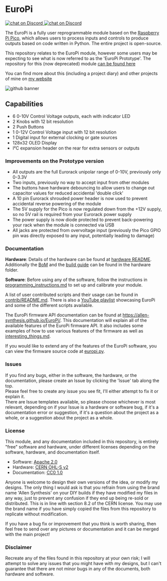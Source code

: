 # EuroPi

<p>
  <a href="https://discord.gg/JaQwtCnBV5">
        <img src="https://discordapp.com/api/guilds/931297838804127794/widget.png?style=shield"
            alt="chat on Discord">
  </a>
  <a href="https://www.reddit.com/r/EuroPi/">
        <img src="https://img.shields.io/reddit/subreddit-subscribers/europi?style=social"
            alt="chat on Discord">
  </a>
  
</p>
  
The EuroPi is a fully user reprogrammable module based on the [Raspberry Pi Pico](https://www.raspberrypi.com/products/raspberry-pi-pico/), which allows users to process inputs and controls to produce outputs based on code written in Python. The entire project is open-source.


This repository relates to the EuroPi module, however some users may be expecting to see what is now referred to as the 'EuroPi Prototype'. The repository for this (now deprecated) module [can be found here](https://github.com/roryjamesallen/EuroPi-Prototype)

You can find more about this (including a project diary) and other projects of mine on [my website](https://www.allensynthesis.co.uk)

![github banner](https://user-images.githubusercontent.com/79809962/157898134-44cc0534-ac3b-4051-9773-a3be95ba4602.jpg)

## Capabilities

* 6 0-10V Control Voltage outputs, each with indicator LED
* 2 Knobs with 12 bit resolution
* 2 Push Buttons
* 1 0-12V Control Voltage input with 12 bit resolution
* 1 Digital input for external clocking or gate sources
* 128x32 OLED Display
* I²C expansion header on the rear for extra sensors or outputs

### Improvements on the Prototype version

* All outputs are the full Eurorack unipolar range of 0-10V, previously only 0-3.3V
* Two inputs, previously no way to accept input from other modules
* The buttons have hardware debouncing to allow users to change out capacitor values for reduced accidental 'double click'
* A 10 pin Eurorack shrouded power header is now used to prevent accidental reverse powering of the module
* The 5V supply for the Pico is now regulated down from the +12V supply, so no 5V rail is required from your Eurorack power supply
* The power supply is now diode protected to prevent back-powering your rack when the module is connected via USB
* All jacks are protected from overvoltage input (previously the Pico GPIO pin was directly exposed to any input, potentially leading to damage)

### Documentation

**Hardware**: Details of the hardware can be found at [hardware README](hardware/README.md). Additionally the [BoM](hardware/bill_of_materials.md) and the [build guide](hardware/build_guide.md) can be found in the hardware folder.


**Software**: Before using any of the software, follow the instructions in [programming_instructions.md](software/programming_instructions.md) to set up and calibrate your module.

A list of user contributed scripts and their usage can be found in [contrib/README.md](software/contrib/README.md).
There is also a [YouTube playlist](https://www.youtube.com/playlist?list=PLbingtr9KGPUdIODLWgzgAdIyN497YyEs) showcasing EuroPi and some of the different scripts available.

The EuroPi firmware API documentation can be found at https://allen-synthesis.github.io/EuroPi/. This documentation will explain all of the available features of the EuroPi firmware API. It also includes some examples of how to use various features of the firmware as well as [interesting_things.md](software/interesting_things.md).

If you would like to extend any of the features of the EuroPi software, you can view the firmware source code at [europi.py](software/firmware/europi.py).

### Issues
If you find any bugs, either in the software, the hardware, or the documentation, please create an Issue by clicking the 'Issue' tab along the top.  
Please feel free to create any issue you see fit, I'll either attempt to fix it or explain it.  
There are Issue templates available, so please choose whichever is most relevant, depending on if your Issue is a hardware or software bug, if it's a documentation error or suggestion, if it's a question about the project as a whole, or a suggestion about the project as a whole.


### License

This module, and any documentation included in this repository, is entirely "free" software and hardware, under different licenses depending on the software, hardware, and documentation itself.

* Software: [Apache 2.0](software/LICENSE)
* Hardware: [CERN OHL-S v2](hardware/LICENSE)
* Documentation: [CC0 1.0](LICENSE)

Anyone is welcome to design their own versions of the idea, or modify my designs.
The only thing I would ask is that you refrain from using the brand name 'Allen Synthesis' on your DIY builds if they have modified my files in any way, just to prevent any confusion if they end up being re-sold or distributed. This is in line with section 8.2 of the CERN license. You may use the brand name if you have simply copied the files from this repository to replicate without modification.
  
If you have a bug fix or improvement that you think is worth sharing, then feel free to send over any pictures or documentation and it can be merged with the main project!
 
### Disclaimer
 
Recreate any of the files found in this repository at your own risk; I will attempt to solve any issues that you might have with my designs, but I can't guarantee that there are not minor bugs in any of the documents, both hardware and software.
